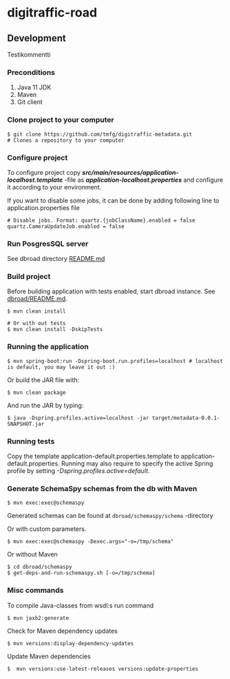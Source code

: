 # digitraffic-road

## Development

Testikommentti

### Preconditions
1. Java 11 JDK
2. Maven
3. Git client

### Clone project to your computer

    $ git clone https://github.com/tmfg/digitraffic-metadata.git
    # Clones a repository to your computer

### Configure project

To configure project copy ***src/main/resources/application-localhost.template*** -file
as ***application-localhost.properties*** and configure it according to your environment.

If you want to disable some jobs, it can be done by adding following line to application.properties file

    # Disable jobs. Format: quartz.{jobClassName}.enabled = false
    quartz.CameraUpdateJob.enabled = false

### Run PosgresSQL server

See dbroad directory [README.md](dbroad/README.md)

### Build project

Before building application with tests enabled, start dbroad instance.
See [dbroad/README.md](dbroad/README.md).

    $ mvn clean install
    
    # Or with out tests
    $ mvn clean install -DskipTests

### Running the application

    $ mvn spring-boot:run -Dspring-boot.run.profiles=localhost # localhost is default, you may leave it out :)

Or build the JAR file with:

    $ mvn clean package

 And run the JAR by typing:

    $ java -Dspring.profiles.active=localhost -jar target/metadata-0.0.1-SNAPSHOT.jar

### Running tests

Copy the template application-default.properties.template to application-default.properties.
Running may also require to specify the active Spring profile by setting _-Dspring.profiles.active=default_.

### Generate SchemaSpy schemas from the db with Maven

    $ mvn exec:exec@schemaspy

Generated schemas can be found at `dbroad/schemaspy/schema` -directory    

Or with custom parameters.
    
    $ mvn exec:exec@schemaspy -Dexec.args="-o=/tmp/schema"

Or without Maven

    $ cd dbroad/schemaspy
    $ get-deps-and-run-schemaspy.sh [-o=/tmp/schema]

### Misc commands

To compile Java-classes from wsdl:s run command

    $ mvn jaxb2:generate

Check for Maven dependency updates

    $ mvn versions:display-dependency-updates

Update Maven dependencies

    $  mvn versions:use-latest-releases versions:update-properties

